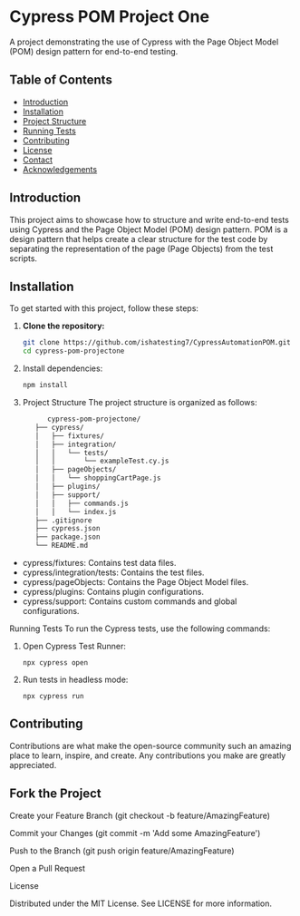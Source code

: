 # Cypress POM Project One

A project demonstrating the use of Cypress with the Page Object Model (POM) design pattern for end-to-end testing.

## Table of Contents

- [Introduction](#introduction)
- [Installation](#installation)
- [Project Structure](#project-structure)
- [Running Tests](#running-tests)
- [Contributing](#contributing)
- [License](#license)
- [Contact](#contact)
- [Acknowledgements](#acknowledgements)

## Introduction

This project aims to showcase how to structure and write end-to-end tests using Cypress and the Page Object Model (POM) design pattern. POM is a design pattern that helps create a clear structure for the test code by separating the representation of the page (Page Objects) from the test scripts.

## Installation

To get started with this project, follow these steps:

1. **Clone the repository:**

   ```sh
   git clone https://github.com/ishatesting7/CypressAutomationPOM.git
   cd cypress-pom-projectone
2. Install dependencies:
   ```sh
   npm install
3. Project Structure
   The project structure is organized as follows:

   ```sh
         cypress-pom-projectone/
      ├── cypress/
      │   ├── fixtures/
      │   ├── integration/
      │   │   └── tests/
      │   │       └── exampleTest.cy.js
      │   ├── pageObjects/
      │   │   └── shoppingCartPage.js
      │   ├── plugins/
      │   ├── support/
      │   │   ├── commands.js
      │   │   └── index.js
      ├── .gitignore
      ├── cypress.json
      ├── package.json
      └── README.md
   
- cypress/fixtures: Contains test data files.
- cypress/integration/tests: Contains the test files.
- cypress/pageObjects: Contains the Page Object Model files.
- cypress/plugins: Contains plugin configurations.
- cypress/support: Contains custom commands and global configurations.

Running Tests
To run the Cypress tests, use the following commands:

1. Open Cypress Test Runner:
   ```
   npx cypress open
2. Run tests in headless mode:
   ```
   npx cypress run

## Contributing

Contributions are what make the open-source community such an amazing place to learn, inspire, and create. Any contributions you make are greatly appreciated.

## Fork the Project

Create your Feature Branch (git checkout -b feature/AmazingFeature)

Commit your Changes (git commit -m 'Add some AmazingFeature')

Push to the Branch (git push origin feature/AmazingFeature)

Open a Pull Request

License

Distributed under the MIT License. See LICENSE for more information.
